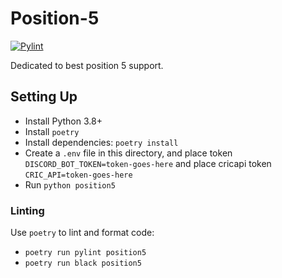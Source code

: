 # Position-5

[![Pylint](https://github.com/appi147/Position-5/actions/workflows/pylint.yml/badge.svg?branch=main)](https://github.com/appi147/Position-5/actions/workflows/pylint.yml)

Dedicated to best position 5 support.

## Setting Up

- Install Python 3.8+
- Install `poetry`
- Install dependencies: `poetry install`
- Create a `.env` file in this directory, and place token `DISCORD_BOT_TOKEN=token-goes-here`
  and place cricapi token `CRIC_API=token-goes-here`
- Run `python position5`

### Linting

Use `poetry` to lint and format code:

- `poetry run pylint position5`
- `poetry run black position5`
